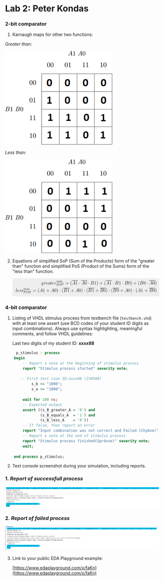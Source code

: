 # Lab 2: Peter Kondas

### 2-bit comparator

1. Karnaugh maps for other two functions:

  *Greater than:*

   ![K-Map of Greater Than](images/Greater_than.png)

   *Less than:*

   ![K-map of Less than](images/less_than.png)

2. Equations of simplified SoP (Sum of the Products) form of the "greater than" function and simplified PoS (Product of the Sums) form of the "less than" function.

   ![Sop a PoS](images/simplified.png)

### 4-bit comparator

1. Listing of VHDL stimulus process from testbench file (`testbench.vhd`) with at least one assert (use BCD codes of your student ID digits as input combinations). Always use syntax highlighting, meaningful comments, and follow VHDL guidelines:

   Last two digits of my student ID: **xxxx88**

```vhdl
     p_stimulus : process
    begin
        -- Report a note at the beginning of stimulus process
        report "Stimulus process started" severity note;

       -- First test case ID:xxxx88 (230588)
        	s_b <= "1000";     
        	s_a <= "1000";    
        
        wait for 100 ns;
        -- Expected output
        assert ((s_B_greater_A = '0') and
                (s_B_equals_A  = '1') and
                (s_B_less_A    = '0'))
        -- If false, then report an error
        report "Input combination was not correct and Failed (Chybne)" severity error;
        -- Report a note at the end of stimulus process
        report "Stimulus process finished(Správne)" severity note;
        wait;
        
    end process p_stimulus;
```

2. Text console screenshot during your simulation, including reports.
### 1. *Report of successfull process*
   ![Spravny obrazok](images/spravne.png)
### 2. *Report of failed process*
   ![Chybny obrazok](images/chybny.png)

3. Link to your public EDA Playground example:

   [https://www.edaplayground.com/x/faKn](https://www.edaplayground.com/x/faKn)